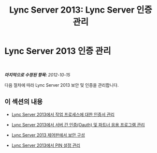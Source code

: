 ﻿---
title: 'Lync Server 2013: Lync Server 인증 관리'
TOCTitle: Lync Server 2013 인증 관리
ms:assetid: d7b17445-1b01-4b7a-9b7f-f86ad59f1a2b
ms:mtpsurl: https://technet.microsoft.com/ko-kr/library/JJ721901(v=OCS.15)
ms:contentKeyID: 49886007
ms.date: 08/24/2015
mtps_version: v=OCS.15
ms.translationtype: HT
---

# Lync Server 2013 인증 관리

 

_**마지막으로 수정된 항목:** 2012-10-15_

다음 절차에 따라 Lync Server 2013 보안 및 인증을 관리합니다.

## 이 섹션의 내용

  - [Lync Server 2013에서 작업 프로세스에 대한 인증서 관리](lync-server-2013-managing-certificates-for-operational-processes.md)

  - [Lync Server 2013에서 서버 간 인증(Oauth) 및 파트너 응용 프로그램 관리](lync-server-2013-managing-server-to-server-authentication-oauth-and-partner-applications.md)

  - [Lync Server 2013 제어판에서 보안 구성](lync-server-2013-configuring-authentication-in-the-lync-server-control-panel.md)

  - [Lync Server 2013에서 PIN 설정 관리](lync-server-2013-managing-pin-settings.md)

